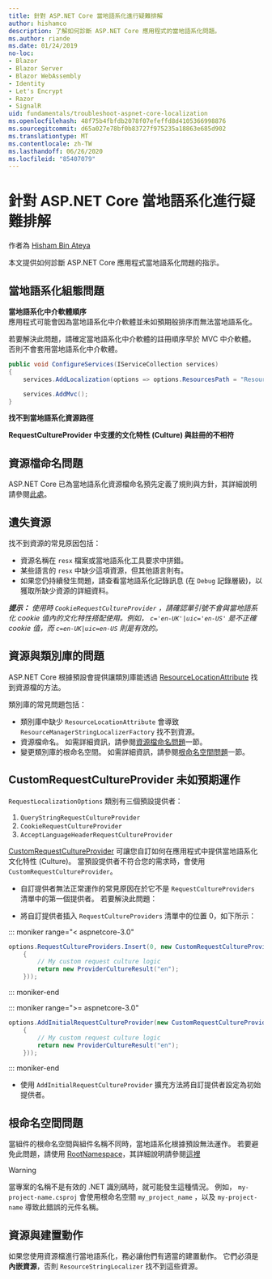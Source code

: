 ```yaml
---
title: 針對 ASP.NET Core 當地語系化進行疑難排解
author: hishamco
description: 了解如何診斷 ASP.NET Core 應用程式的當地語系化問題。
ms.author: riande
ms.date: 01/24/2019
no-loc:
- Blazor
- Blazor Server
- Blazor WebAssembly
- Identity
- Let's Encrypt
- Razor
- SignalR
uid: fundamentals/troubleshoot-aspnet-core-localization
ms.openlocfilehash: 48f75b4fbfdb2078f07efeffd8d4105366998876
ms.sourcegitcommit: d65a027e78bf0b83727f975235a18863e685d902
ms.translationtype: MT
ms.contentlocale: zh-TW
ms.lasthandoff: 06/26/2020
ms.locfileid: "85407079"
---
```

# <a name="troubleshoot-aspnet-core-localization"></a>針對 ASP.NET Core 當地語系化進行疑難排解

作者為 [Hisham Bin Ateya](https://github.com/hishamco)

本文提供如何診斷 ASP.NET Core 應用程式當地語系化問題的指示。

## <a name="localization-configuration-issues"></a>當地語系化組態問題

**當地語系化中介軟體順序**  
應用程式可能會因為當地語系化中介軟體並未如預期般排序而無法當地語系化。

若要解決此問題，請確定當地語系化中介軟體的註冊順序早於 MVC 中介軟體。 否則不會套用當地語系化中介軟體。

```csharp
public void ConfigureServices(IServiceCollection services)
{
    services.AddLocalization(options => options.ResourcesPath = "Resources");

    services.AddMvc();
}
```

**找不到當地語系化資源路徑**

**RequestCultureProvider 中支援的文化特性 (Culture) 與註冊的不相符**  

## <a name="resource-file-naming-issues"></a>資源檔命名問題

ASP.NET Core 已為當地語系化資源檔命名預先定義了規則與方針，其詳細說明請參閱[此處](xref:fundamentals/localization?view=aspnetcore-2.2#resource-file-naming)。

## <a name="missing-resources"></a>遺失資源

找不到資源的常見原因包括：

- 資源名稱在 `resx` 檔案或當地語系化工具要求中拼錯。
- 某些語言的 `resx` 中缺少這項資源，但其他語言則有。
- 如果您仍持續發生問題，請查看當地語系化記錄訊息 (在 `Debug` 記錄層級)，以獲取所缺少資源的詳細資料。

_**提示：** 使用時 `CookieRequestCultureProvider` ，請確認單引號不會與當地語系化 cookie 值內的文化特性搭配使用。例如， `c='en-UK'|uic='en-US'` 是不正確 cookie 值，而 `c=en-UK|uic=en-US` 則是有效的。_

## <a name="resources--class-libraries-issues"></a>資源與類別庫的問題

ASP.NET Core 根據預設會提供讓類別庫能透過 [ResourceLocationAttribute](/dotnet/api/microsoft.extensions.localization.resourcelocationattribute?view=aspnetcore-2.1) 找到資源檔的方法。

類別庫的常見問題包括：
- 類別庫中缺少 `ResourceLocationAttribute` 會導致 `ResourceManagerStringLocalizerFactory` 找不到資源。
- 資源檔命名。 如需詳細資訊，請參閱[資源檔命名問題](#resource-file-naming-issues)一節。
- 變更類別庫的根命名空間。 如需詳細資訊，請參閱[根命名空間問題](#root-namespace-issues)一節。

## <a name="customrequestcultureprovider-doesnt-work-as-expected"></a>CustomRequestCultureProvider 未如預期運作

`RequestLocalizationOptions` 類別有三個預設提供者：

1. `QueryStringRequestCultureProvider`
2. `CookieRequestCultureProvider`
3. `AcceptLanguageHeaderRequestCultureProvider`

[CustomRequestCultureProvider](/dotnet/api/microsoft.aspnetcore.localization.customrequestcultureprovider?view=aspnetcore-2.1) 可讓您自訂如何在應用程式中提供當地語系化文化特性 (Culture)。 當預設提供者不符合您的需求時，會使用 `CustomRequestCultureProvider`。

- 自訂提供者無法正常運作的常見原因在於它不是 `RequestCultureProviders` 清單中的第一個提供者。 若要解決此問題：

- 將自訂提供者插入 `RequestCultureProviders` 清單中的位置 0，如下所示：

::: moniker range="< aspnetcore-3.0"
```csharp
options.RequestCultureProviders.Insert(0, new CustomRequestCultureProvider(async context =>
    {
        // My custom request culture logic
        return new ProviderCultureResult("en");
    }));
```
::: moniker-end

::: moniker range=">= aspnetcore-3.0"
```csharp
options.AddInitialRequestCultureProvider(new CustomRequestCultureProvider(async context =>
    {
        // My custom request culture logic
        return new ProviderCultureResult("en");
    }));
```
::: moniker-end

- 使用 `AddInitialRequestCultureProvider` 擴充方法將自訂提供者設定為初始提供者。

## <a name="root-namespace-issues"></a>根命名空間問題

當組件的根命名空間與組件名稱不同時，當地語系化根據預設無法運作。 若要避免此問題，請使用 [RootNamespace](/dotnet/api/microsoft.extensions.localization.rootnamespaceattribute?view=aspnetcore-2.1)，其詳細說明請參閱[這裡](xref:fundamentals/localization?view=aspnetcore-2.2#resource-file-naming)

> [!WARNING]
> 當專案的名稱不是有效的 .NET 識別碼時，就可能發生這種情況。 例如， `my-project-name.csproj` 會使用根命名空間 `my_project_name` ，以及 `my-project-name` 導致此錯誤的元件名稱。 

## <a name="resources--build-action"></a>資源與建置動作

如果您使用資源檔進行當地語系化，務必讓他們有適當的建置動作。 它們必須是**內嵌資源**，否則 `ResourceStringLocalizer` 找不到這些資源。
